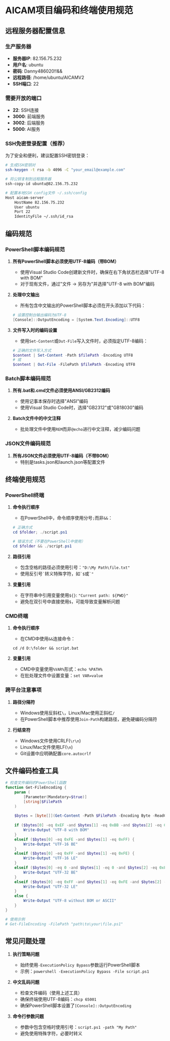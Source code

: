# AICAM项目编码和终端使用规范

## 远程服务器配置信息

### 生产服务器
- **服务器IP**: 82.156.75.232
- **用户名**: ubuntu
- **密码**: Danny486020!!&&
- **远程路径**: /home/ubuntu/AICAMV2
- **SSH端口**: 22

### 需要开放的端口
- **22**: SSH连接
- **3000**: 前端服务
- **3002**: 后端服务
- **5000**: AI服务

### SSH免密登录配置（推荐）
为了安全和便利，建议配置SSH密钥登录：
```bash
# 生成SSH密钥对
ssh-keygen -t rsa -b 4096 -C "your_email@example.com"

# 将公钥复制到远程服务器
ssh-copy-id ubuntu@82.156.75.232

# 配置本地SSH config文件 ~/.ssh/config
Host aicam-server
    HostName 82.156.75.232
    User ubuntu
    Port 22
    IdentityFile ~/.ssh/id_rsa
```

## 编码规范

### PowerShell脚本编码规范
1. **所有PowerShell脚本必须使用UTF-8编码（带BOM）**
   - 使用Visual Studio Code创建新文件时，确保在右下角状态栏选择"UTF-8 with BOM"
   - 对于现有文件，通过"文件 -> 另存为"并选择"UTF-8 with BOM"编码

2. **处理中文输出**
   - 所有包含中文输出的PowerShell脚本必须在开头添加以下代码：
   ```powershell
   # 设置控制台输出编码为UTF-8
   [Console]::OutputEncoding = [System.Text.Encoding]::UTF8
   ```

3. **文件写入时的编码设置**
   - 使用`Set-Content`或`Out-File`写入文件时，必须指定UTF-8编码：
   ```powershell
   # 正确的文件写入方式
   $content | Set-Content -Path $filePath -Encoding UTF8
   # 或
   $content | Out-File -FilePath $filePath -Encoding UTF8
   ```

### Batch脚本编码规范
1. **所有.bat和.cmd文件必须使用ANSI/GB2312编码**
   - 使用记事本保存时选择"ANSI"编码
   - 使用Visual Studio Code时，选择"GB2312"或"GB18030"编码

2. **Batch文件中的中文注释**
   - 批处理文件中使用`REM`而非`@echo`进行中文注释，减少编码问题

### JSON文件编码规范
1. **所有JSON文件必须使用UTF-8编码（不带BOM）**
   - 特别是tasks.json和launch.json等配置文件

## 终端使用规范

### PowerShell终端
1. **命令执行顺序**
   - 在PowerShell中，命令顺序使用分号`;`而非`&&`：
   ```powershell
   # 正确方式
   cd $folder; ./script.ps1
   
   # 错误方式（不要在PowerShell中使用）
   cd $folder && ./script.ps1
   ```

2. **路径引用**
   - 包含空格的路径必须使用引号：`"D:\My Path\file.txt"`
   - 使用反引号`` ` ``转义特殊字符，如`` `$ ``或`` `" ``

3. **变量引用**
   - 在字符串中引用变量使用`${}`: `"Current path: ${PWD}"`
   - 避免在双引号中直接使用`$`，可能导致变量解析问题

### CMD终端
1. **命令执行顺序**
   - 在CMD中使用`&&`连接命令：
   ```batch
   cd /d D:\folder && script.bat
   ```

2. **变量引用**
   - CMD中变量使用`%VAR%`形式：`echo %PATH%`
   - 在批处理文件中设置变量：`set VAR=value`

### 跨平台注意事项
1. **路径分隔符**
   - Windows使用反斜杠`\`，Linux/Mac使用正斜杠`/`
   - 在PowerShell脚本中推荐使用`Join-Path`构建路径，避免硬编码分隔符

2. **行结束符**
   - Windows文件使用CRLF(`\r\n`)
   - Linux/Mac文件使用LF(`\n`)
   - Git设置中应明确配置`core.autocrlf`

## 文件编码检查工具

```powershell
# 检查文件编码的PowerShell函数
function Get-FileEncoding {
    param (
        [Parameter(Mandatory=$true)]
        [string]$FilePath
    )
    
    $bytes = [byte[]](Get-Content -Path $FilePath -Encoding Byte -ReadCount 1 -TotalCount 4)
    
    if ($bytes[0] -eq 0xEF -and $bytes[1] -eq 0xBB -and $bytes[2] -eq 0xBF) {
        Write-Output "UTF-8 with BOM"
    }
    elseif ($bytes[0] -eq 0xFE -and $bytes[1] -eq 0xFF) {
        Write-Output "UTF-16 BE"
    }
    elseif ($bytes[0] -eq 0xFF -and $bytes[1] -eq 0xFE) {
        Write-Output "UTF-16 LE"
    }
    elseif ($bytes[0] -eq 0 -and $bytes[1] -eq 0 -and $bytes[2] -eq 0xFE -and $bytes[3] -eq 0xFF) {
        Write-Output "UTF-32 BE"
    }
    elseif ($bytes[0] -eq 0xFF -and $bytes[1] -eq 0xFE -and $bytes[2] -eq 0 -and $bytes[3] -eq 0) {
        Write-Output "UTF-32 LE"
    }
    else {
        Write-Output "UTF-8 without BOM or ASCII"
    }
}

# 使用示例
# Get-FileEncoding -FilePath "path\to\your\file.ps1"
```

## 常见问题处理

1. **执行策略问题**
   - 始终使用`-ExecutionPolicy Bypass`参数运行PowerShell脚本
   - 示例：`powershell -ExecutionPolicy Bypass -File script.ps1`

2. **中文乱码问题**
   - 检查文件编码（使用上述工具）
   - 确保终端使用UTF-8编码：`chcp 65001`
   - 确保PowerShell脚本设置了`[Console]::OutputEncoding`

3. **命令行参数问题**
   - 参数中包含空格时使用引号：`script.ps1 -path "My Path"`
   - 避免使用特殊字符，必要时转义
